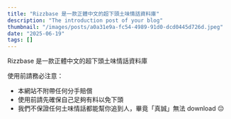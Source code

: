 ```yaml
---
title: "Rizzbase 是一款正體中文的超下頭土味情話資料庫"
description: "The introduction post of your blog"
thumbnail: "/images/posts/a0a31e9a-fc54-4989-91d0-dcd0445d726d.jpeg"
date: "2025-06-19"
tags: []
---
```


Rizzbase 是一款正體中文的超下頭土味情話資料庫


使用前請務必注意：

- 本網站不附帶任何分手賠償
- 使用前請先確保自己足夠有料以免下頭
- 我們不保證任何土味情話都能幫你追到人，畢竟「真誠」無法 download 😔
